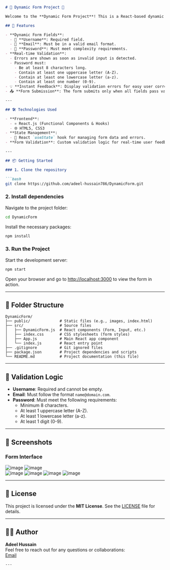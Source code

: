```markdown
# 🌟 Dynamic Form Project 🌟

Welcome to the **Dynamic Form Project**! This is a React-based dynamic form that handles user input with built-in validation for fields like **Username**, **Email**, and **Password**. It ensures the user input meets the required criteria and provides real-time feedback.

## 🚀 Features

- **Dynamic Form Fields**:
  - 📝 **Username**: Required field.
  - 📧 **Email**: Must be in a valid email format.
  - 🔑 **Password**: Must meet complexity requirements.
- **Real-time Validation**:
  - Errors are shown as soon as invalid input is detected.
  - Password must:
    - Be at least 8 characters long.
    - Contain at least one uppercase letter (A-Z).
    - Contain at least one lowercase letter (a-z).
    - Contain at least one number (0-9).
- 💡 **Instant Feedback**: Display validation errors for easy user corrections.
- 📤 **Form Submission**: The form submits only when all fields pass validation.

---

## 🛠️ Technologies Used

- **Frontend**: 
  - ⚛️ React.js (Functional Components & Hooks)
  - 🌐 HTML5, CSS3
- **State Management**: 
  - 🎯 React `useState` hook for managing form data and errors.
- **Form Validation**: Custom validation logic for real-time user feedback.

---

## 📦 Getting Started

### 1. Clone the repository

```bash
git clone https://github.com/adeel-hussain786/DynamicForm.git
```

### 2. Install dependencies

Navigate to the project folder:

```bash
cd DynamicForm
```

Install the necessary packages:

```bash
npm install
```

### 3. Run the Project

Start the development server:

```bash
npm start
```

Open your browser and go to [http://localhost:3000](http://localhost:3000) to view the form in action.

---

## 📂 Folder Structure

```plaintext
DynamicForm/
├── public/             # Static files (e.g., images, index.html)
├── src/                # Source files
│   ├── DynamicForm.js  # React components (Form, Input, etc.)
│   ├── index.css       # CSS stylesheets (form styles)
│   ├── App.js          # Main React app component
│   └── index.js        # React entry point
├── .gitignore          # Git ignored files
├── package.json        # Project dependencies and scripts
└── README.md           # Project documentation (this file)
```

---

## 📝 Validation Logic

- **Username**: Required and cannot be empty.
- **Email**: Must follow the format `name@domain.com`.
- **Password**: Must meet the following requirements:
  - Minimum 8 characters.
  - At least 1 uppercase letter (A-Z).
  - At least 1 lowercase letter (a-z).
  - At least 1 digit (0-9).

---

## 📸 Screenshots

### Form Interface

![image](https://github.com/user-attachments/assets/dc2993af-b8c8-4325-b91c-ca07ba1537b3)        ![image](https://github.com/user-attachments/assets/5185a5b1-e76a-4766-8042-9ff88271b9e3)   
![image](https://github.com/user-attachments/assets/f12859c2-01bb-4174-99bf-f206ab301e71)         ![image](https://github.com/user-attachments/assets/aa3376d2-9ee2-4e2f-b306-86f8e1a96e2d)
![image](https://github.com/user-attachments/assets/f79ea6bd-d235-4e51-ab44-2ddabae1a3ec)          ![image](https://github.com/user-attachments/assets/b0a68964-3011-407a-b9ab-561096d222c9)

---

## 🔑 License

This project is licensed under the **MIT License**. See the [LICENSE](LICENSE) file for details.

---

## 👨‍💻 Author

**Adeel Hussain**  
Feel free to reach out for any questions or collaborations:  
[Email](mailto:mr.adeelkunbhar@gmail.com)
```
---
